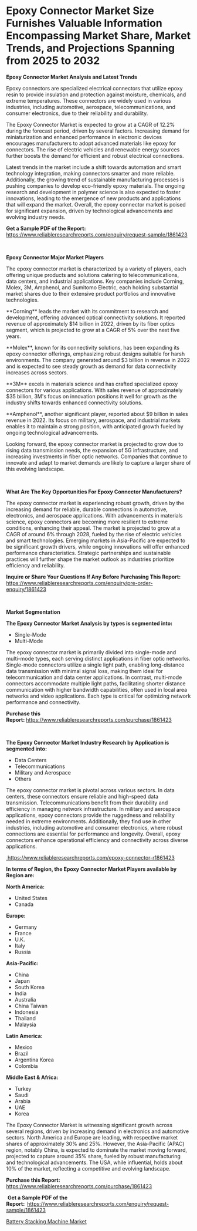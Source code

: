 <p><h1>Epoxy Connector Market Size Furnishes Valuable Information Encompassing Market Share, Market Trends, and Projections Spanning from 2025 to 2032</h1></p><p><strong>Epoxy Connector Market Analysis and Latest Trends</strong></p>
<p><p>Epoxy connectors are specialized electrical connectors that utilize epoxy resin to provide insulation and protection against moisture, chemicals, and extreme temperatures. These connectors are widely used in various industries, including automotive, aerospace, telecommunications, and consumer electronics, due to their reliability and durability.</p><p>The Epoxy Connector Market is expected to grow at a CAGR of 12.2% during the forecast period, driven by several factors. Increasing demand for miniaturization and enhanced performance in electronic devices encourages manufacturers to adopt advanced materials like epoxy for connectors. The rise of electric vehicles and renewable energy sources further boosts the demand for efficient and robust electrical connections. </p><p>Latest trends in the market include a shift towards automation and smart technology integration, making connectors smarter and more reliable. Additionally, the growing trend of sustainable manufacturing processes is pushing companies to develop eco-friendly epoxy materials. The ongoing research and development in polymer science is also expected to foster innovations, leading to the emergence of new products and applications that will expand the market. Overall, the epoxy connector market is poised for significant expansion, driven by technological advancements and evolving industry needs.</p></p>
<p><strong>Get a Sample PDF of the Report:&nbsp;</strong> <a href="https://www.reliableresearchreports.com/enquiry/request-sample/1861423?utm_campaign=3084&utm_medium=2&utm_source=Github&utm_content=ia&utm_term=11042025&utm_id=epoxy-connector">https://www.reliableresearchreports.com/enquiry/request-sample/1861423</a></p>
<p>&nbsp;</p>
<p><strong>Epoxy Connector Major Market Players</strong></p>
<p><p>The epoxy connector market is characterized by a variety of players, each offering unique products and solutions catering to telecommunications, data centers, and industrial applications. Key companies include Corning, Molex, 3M, Amphenol, and Sumitomo Electric, each holding substantial market shares due to their extensive product portfolios and innovative technologies.</p><p>**Corning** leads the market with its commitment to research and development, offering advanced optical connectivity solutions. It reported revenue of approximately $14 billion in 2022, driven by its fiber optics segment, which is projected to grow at a CAGR of 5% over the next five years.</p><p>**Molex**, known for its connectivity solutions, has been expanding its epoxy connector offerings, emphasizing robust designs suitable for harsh environments. The company generated around $3 billion in revenue in 2022 and is expected to see steady growth as demand for data connectivity increases across sectors.</p><p>**3M** excels in materials science and has crafted specialized epoxy connectors for various applications. With sales revenue of approximately $35 billion, 3M's focus on innovation positions it well for growth as the industry shifts towards enhanced connectivity solutions.</p><p>**Amphenol**, another significant player, reported about $9 billion in sales revenue in 2022. Its focus on military, aerospace, and industrial markets enables it to maintain a strong position, with anticipated growth fueled by ongoing technological advancements.</p><p>Looking forward, the epoxy connector market is projected to grow due to rising data transmission needs, the expansion of 5G infrastructure, and increasing investments in fiber optic networks. Companies that continue to innovate and adapt to market demands are likely to capture a larger share of this evolving landscape.</p></p>
<p>&nbsp;</p>
<p><strong>What Are The Key Opportunities For Epoxy Connector Manufacturers?</strong></p>
<p><p>The epoxy connector market is experiencing robust growth, driven by the increasing demand for reliable, durable connections in automotive, electronics, and aerospace applications. With advancements in materials science, epoxy connectors are becoming more resilient to extreme conditions, enhancing their appeal. The market is projected to grow at a CAGR of around 6% through 2028, fueled by the rise of electric vehicles and smart technologies. Emerging markets in Asia-Pacific are expected to be significant growth drivers, while ongoing innovations will offer enhanced performance characteristics. Strategic partnerships and sustainable practices will further shape the market outlook as industries prioritize efficiency and reliability.</p></p>
<p><strong>Inquire or Share Your Questions If Any Before Purchasing This Report:</strong> <a href="https://www.reliableresearchreports.com/enquiry/pre-order-enquiry/1861423?utm_campaign=3084&utm_medium=2&utm_source=Github&utm_content=ia&utm_term=11042025&utm_id=epoxy-connector">https://www.reliableresearchreports.com/enquiry/pre-order-enquiry/1861423</a></p>
<p>&nbsp;</p>
<p><strong>Market Segmentation</strong></p>
<p><strong>The Epoxy Connector Market Analysis by types is segmented into:</strong></p>
<p><ul><li>Single-Mode</li><li>Multi-Mode</li></ul></p>
<p><p>The epoxy connector market is primarily divided into single-mode and multi-mode types, each serving distinct applications in fiber optic networks. Single-mode connectors utilize a single light path, enabling long-distance data transmission with minimal signal loss, making them ideal for telecommunication and data center applications. In contrast, multi-mode connectors accommodate multiple light paths, facilitating shorter distance communication with higher bandwidth capabilities, often used in local area networks and video applications. Each type is critical for optimizing network performance and connectivity.</p></p>
<p><strong>Purchase this Report:&nbsp;</strong><a href="https://www.reliableresearchreports.com/purchase/1861423?utm_campaign=3084&utm_medium=2&utm_source=Github&utm_content=ia&utm_term=11042025&utm_id=epoxy-connector">https://www.reliableresearchreports.com/purchase/1861423</a></p>
<p>&nbsp;</p>
<p><strong>The Epoxy Connector Market Industry Research by Application is segmented into:</strong></p>
<p><ul><li>Data Centers</li><li>Telecommunications</li><li>Military and Aerospace</li><li>Others</li></ul></p>
<p><p>The epoxy connector market is pivotal across various sectors. In data centers, these connectors ensure reliable and high-speed data transmission. Telecommunications benefit from their durability and efficiency in managing network infrastructure. In military and aerospace applications, epoxy connectors provide the ruggedness and reliability needed in extreme environments. Additionally, they find use in other industries, including automotive and consumer electronics, where robust connections are essential for performance and longevity. Overall, epoxy connectors enhance operational efficiency and connectivity across diverse applications.</p></p>
<p><a href="https://www.reliableresearchreports.com/epoxy-connector-r1861423?utm_campaign=3084&utm_medium=2&utm_source=Github&utm_content=ia&utm_term=11042025&utm_id=epoxy-connector">&nbsp;https://www.reliableresearchreports.com/epoxy-connector-r1861423</a></p>
<p><strong>In terms of Region, the Epoxy Connector Market Players available by Region are:</strong></p>
<p>
    <p> <strong> North America: </strong>
        <ul>
            <li>United States</li>
            <li>Canada</li>
        </ul>
        </p> 
    <p> <strong> Europe: </strong>
        <ul>
            <li>Germany</li>
            <li>France</li>
            <li>U.K.</li>
            <li>Italy</li>
            <li>Russia</li>
        </ul>
        </p> 
    <p> <strong> Asia-Pacific: </strong>
        <ul>
            <li>China</li>
            <li>Japan</li>
            <li>South Korea</li>
            <li>India</li>
            <li>Australia</li>
            <li>China Taiwan</li>
            <li>Indonesia</li>
            <li>Thailand</li>
            <li>Malaysia</li>
        </ul>
        </p> 
    <p> <strong> Latin America: </strong>
        <ul>
            <li>Mexico</li>
            <li>Brazil</li>
            <li>Argentina Korea</li>
            <li>Colombia</li>
        </ul>
        </p> 
    <p> <strong> Middle East & Africa: </strong>
        <ul>
            <li>Turkey</li>
            <li>Saudi</li>
            <li>Arabia</li>
            <li>UAE</li>
            <li>Korea</li>
        </ul>
    </p>
    </p>
<p><p>The Epoxy Connector Market is witnessing significant growth across several regions, driven by increasing demand in electronics and automotive sectors. North America and Europe are leading, with respective market shares of approximately 30% and 25%. However, the Asia-Pacific (APAC) region, notably China, is expected to dominate the market moving forward, projected to capture around 35% share, fueled by robust manufacturing and technological advancements. The USA, while influential, holds about 10% of the market, reflecting a competitive and evolving landscape.</p></p>
<p><strong>Purchase this Report: </strong><a href="https://www.reliableresearchreports.com/purchase/1861423?utm_campaign=3084&utm_medium=2&utm_source=Github&utm_content=ia&utm_term=11042025&utm_id=epoxy-connector">https://www.reliableresearchreports.com/purchase/1861423</a></p>
<p>&nbsp;<strong>Get a Sample PDF of the Report:&nbsp;&nbsp;</strong><a href="https://www.reliableresearchreports.com/enquiry/request-sample/1861423?utm_campaign=3084&utm_medium=2&utm_source=Github&utm_content=ia&utm_term=11042025&utm_id=epoxy-connector">https://www.reliableresearchreports.com/enquiry/request-sample/1861423</a></p>
<p><strong></strong></p>
<p><p><a href="https://github.com/ioniafidian4/Market-Research-Report-List-1/blob/main/battery-stacking-machine-market.md?utm_campaign=3084&utm_medium=2&utm_source=Github&utm_content=ia&utm_term=11042025&utm_id=epoxy-connector">Battery Stacking Machine Market</a></p></p>